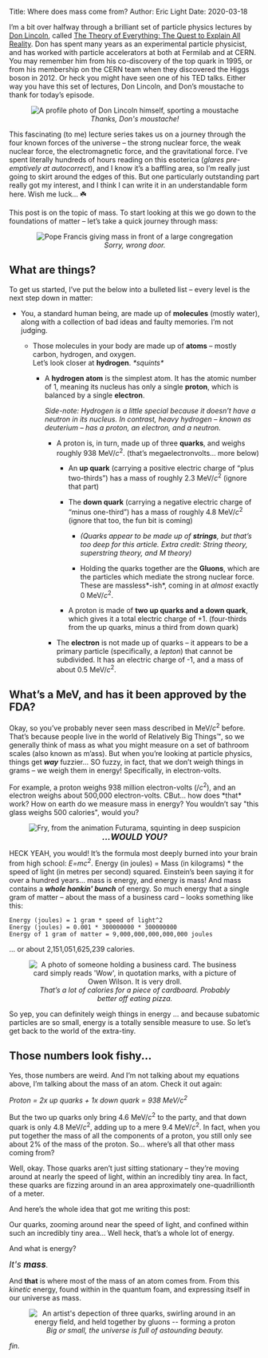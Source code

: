 Title: Where does mass come from?
Author: Eric Light
Date: 2020-03-18

I’m a bit over halfway through a brilliant set of particle physics lectures by [Don Lincoln](https://en.wikipedia.org/wiki/Don_Lincoln), called [The Theory of Everything: The Quest to Explain All Reality](https://www.thegreatcourses.com/courses/the-theory-of-everything-the-quest-to-explain-all-reality.html).  Don has spent many years as an experimental particle physicist, and has worked with particle accelerators at both at Fermilab and at CERN.  You may remember him from his co-discovery of the top quark in 1995, or from his membership on the CERN team when they discovered the Higgs boson in 2012.  Or heck you might have seen one of his TED talks.  Either way you have this set of lectures, Don Lincoln, and Don’s moustache to thank for today’s episode.

<figure align="center">
  <img src="{static}/images/donlincoln.jpg" alt="A profile photo of Don Lincoln himself, sporting a moustache"/>
  <figcaption><em>Thanks, Don's moustache!</em></figcaption>
</figure>

This fascinating (to me) lecture series takes us on a journey through the four known forces of the universe – the strong nuclear force, the weak nuclear force, the electromagnetic force, and the gravitational force.  I’ve spent literally hundreds of hours reading on this esoterica (*glares pre-emptively at autocorrect*), and I know it’s a baffling area, so I’m really just going to skirt around the edges of this.  But one particularly outstanding part really got my interest, and I think I can write it in an understandable form here.  Wish me luck… ☘️

This post is on the topic of mass.  To start looking at this we go down to the foundations of matter – let’s take a quick journey through mass:

<figure align="center">
  <img src="{static}/images/popemass.png" alt="Pope Francis giving mass in front of a large congregation"/>
  <figcaption><em>Sorry, wrong door.</em></figcaption>
</figure>



What are things?
-------

To get us started, I’ve put the below into a bulleted list – every level is the next step down in matter:

- You, a standard human being, are made up of **molecules** (mostly water), along with a collection of bad ideas and faulty memories.  I’m not judging.

    - Those molecules in your body are made up of **atoms** – mostly carbon, hydrogen, and oxygen.  
    Let’s look closer at **hydrogen**.  _\*squints\*_

        - A **hydrogen atom** is the simplest atom.  It has the atomic number of 1, meaning its nucleus has only a single **proton**, which is balanced by a single **electron**.

            _Side-note: Hydrogen is a little special because it doesn’t have a neutron in its nucleus.  In contrast, heavy hydrogen – known as deuterium – has a proton, an electron, and a neutron._

            - A proton is, in turn, made up of three **quarks**, and weighs roughly 938 MeV/_c_<sup>2</sup>. (that’s megaelectronvolts… more below)

                - An **up quark** (carrying a positive electric charge of “plus two-thirds”) has a mass of roughly 2.3 MeV/_c_<sup>2</sup> (ignore that part)

                - The **down quark** (carrying a negative electric charge of “minus one-third”) has a mass of roughly 4.8 MeV/_c_<sup>2</sup> (ignore that too, the fun bit is coming)

                    - _(Quarks appear to be made up of **strings**, but that’s too deep for this article.  Extra credit: String theory, superstring theory, and M theory)_

                    - Holding the quarks together are the **Gluons**, which are the particles which mediate the strong nuclear force.  These are massless*-ish*, coming in at *almost* exactly 0 MeV/_c_<sup>2</sup>.

                - A proton is made of **two up quarks and a down quark**, which gives it a total electric charge of +1.  (four-thirds from the up quarks, minus a third from down quark)

            - The **electron** is not made up of quarks – it appears to be a primary particle (specifically, a *lepton*) that cannot be subdivided.  It has an electric charge of -1, and a mass of about 0.5 MeV/_c_<sup>2</sup>.



What’s a MeV, and has it been approved by the FDA?
-----------

Okay, so you’ve probably never seen mass described in MeV/_c_<sup>2</sup> before.  That’s because people live in the world of Relatively Big Things™, so we generally think of mass as what you might measure on a set of bathroom scales (also known as m’ass).  But when you’re looking at particle physics, things get **_way_** fuzzier... SO fuzzy, in fact, that we don’t weigh things in grams – we weigh them in energy!  Specifically, in electron-volts.  

For example, a proton weighs 938 million electron-volts (/_c_<sup>2</sup>), and an electron weighs about 500,000 electron-volts.  CBut… how does \*that\* work?  How on earth do we measure mass in energy?  You wouldn’t say "this glass weighs 500 calories", would you?

<figure align="center">
  <img src="{static}/images/frysquint.png" alt="Fry, from the animation Futurama, squinting in deep suspicion"/>
  <figcaption><big><strong><em>...WOULD YOU?</em></strong></big></figcaption>
</figure>

HECK YEAH, you would!  It’s the formula most deeply burned into your brain from high school: _E=mc<sup>2</sup>_.  Energy (in joules) = Mass (in kilograms) * the speed of light (in metres per second) squared.  Einstein’s been saying it for over a hundred years… mass is energy, and energy is mass!  And mass contains a _**whole honkin' bunch**_ of energy.  So much energy that a single gram of matter – about the mass of a business card – looks something like this:

```text
Energy (joules) = 1 gram * speed of light^2
Energy (joules) = 0.001 * 300000000 * 300000000
Energy of 1 gram of matter = 9,000,000,000,000,000 joules
```

... or about 2,151,051,625,239 calories.

<figure align="center">
  <img src="{static}/images/wowmass.png" alt="A photo of someone holding a business card.  The business card simply reads 'Wow', in quotation marks, with a picture of Owen Wilson.  It is very droll."/>
  <figcaption><em>That’s a lot of calories for a piece of cardboard.  Probably better off eating pizza.</em></figcaption>
</figure>

So yep, you can definitely weigh things in energy ... and because subatomic particles are so small, energy is a totally sensible measure to use.  So let’s get back to the world of the extra-tiny.

Those numbers look fishy...
------

Yes, those numbers are weird.  And I’m not talking about my equations above, I’m talking about the mass of an atom.  Check it out again:

_Proton = 2x up quarks + 1x down quark = 938 MeV/c<sup>2</sup>_

But the two up quarks only bring 4.6 MeV/_c_<sup>2</sup> to the party, and that down quark is only 4.8 MeV/_c_<sup>2</sup>, adding up to a mere 9.4 MeV/_c_<sup>2</sup>.  In fact, when you put together the mass of all the components of a proton, you still only see about 2% of the mass of the proton.  So… where’s all that other mass coming from?

Well, okay.  Those quarks aren’t just sitting stationary – they’re moving around at nearly the speed of light, within an incredibly tiny area.  In fact, these quarks are fizzing around in an area approximately one-quadrillionth of a meter.
 
And here’s the whole idea that got me writing this post:

Our quarks, zooming around near the speed of light, and confined within such an incredibly tiny area…  Well heck, that’s a whole lot of energy.

And what is energy? 

<big>_It's **mass**_</big>.

And **that** is where most of the mass of an atom comes from.  From this _kinetic_ energy, found within in the quantum foam, and expressing itself in our universe as mass.

<figure align="center">
  <img src="{static}/images/protoninnards.jpg" alt="An artist's depection of three quarks, swirling around in an energy field, and held together by gluons -- forming a proton"/>
  <figcaption><em>Big or small, the universe is full of astounding beauty.</em></figcaption>
</figure>

*fin.*
